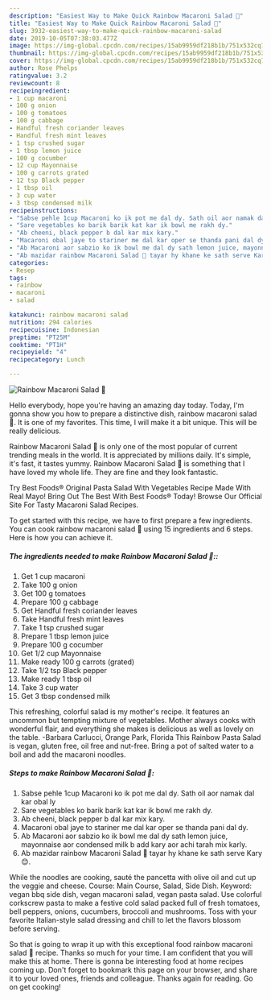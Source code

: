 ```yaml
---
description: "Easiest Way to Make Quick Rainbow Macaroni Salad 🥗"
title: "Easiest Way to Make Quick Rainbow Macaroni Salad 🥗"
slug: 3932-easiest-way-to-make-quick-rainbow-macaroni-salad
date: 2019-10-05T07:38:03.477Z
image: https://img-global.cpcdn.com/recipes/15ab9959df218b1b/751x532cq70/rainbow-macaroni-salad-🥗-recipe-main-photo.jpg
thumbnail: https://img-global.cpcdn.com/recipes/15ab9959df218b1b/751x532cq70/rainbow-macaroni-salad-🥗-recipe-main-photo.jpg
cover: https://img-global.cpcdn.com/recipes/15ab9959df218b1b/751x532cq70/rainbow-macaroni-salad-🥗-recipe-main-photo.jpg
author: Rose Phelps
ratingvalue: 3.2
reviewcount: 8
recipeingredient:
- 1 cup macaroni
- 100 g onion
- 100 g tomatoes
- 100 g cabbage
- Handful fresh coriander leaves
- Handful fresh mint leaves
- 1 tsp crushed sugar
- 1 tbsp lemon juice
- 100 g cocumber
- 12 cup Mayonnaise
- 100 g carrots grated
- 12 tsp Black pepper
- 1 tbsp oil
- 3 cup water
- 3 tbsp condensed milk
recipeinstructions:
- "Sabse pehle 1cup Macaroni ko ik pot me dal dy. Sath oil aor namak dal kar obal ly"
- "Sare vegetables ko barik barik kat kar ik bowl me rakh dy."
- "Ab cheeni, black pepper b dal kar mix kary."
- "Macaroni obal jaye to stariner me dal kar oper se thanda pani dal dy."
- "Ab Macaroni aor sabzio ko ik bowl me dal dy sath lemon juice, mayonnaise aor condensed milk b add kary aor achi tarah mix karly."
- "Ab mazidar rainbow Macaroni Salad 🥗 tayar hy khane ke sath serve Kary 😊."
categories:
- Resep
tags:
- rainbow
- macaroni
- salad

katakunci: rainbow macaroni salad
nutrition: 294 calories
recipecuisine: Indonesian
preptime: "PT25M"
cooktime: "PT1H"
recipeyield: "4"
recipecategory: Lunch

---
```



![Rainbow Macaroni Salad 🥗](https://img-global.cpcdn.com/recipes/15ab9959df218b1b/751x532cq70/rainbow-macaroni-salad-🥗-recipe-main-photo.jpg)

Hello everybody, hope you're having an amazing day today. Today, I'm gonna show you how to prepare a distinctive dish, rainbow macaroni salad 🥗. It is one of my favorites. This time, I will make it a bit unique. This will be really delicious.

Rainbow Macaroni Salad 🥗 is only one of the most popular of current trending meals in the world. It is appreciated by millions daily. It's simple, it's fast, it tastes yummy. Rainbow Macaroni Salad 🥗 is something that I have loved my whole life. They are fine and they look fantastic.

Try Best Foods® Original Pasta Salad With Vegetables Recipe Made With Real Mayo! Bring Out The Best With Best Foods® Today! Browse Our Official Site For Tasty Macaroni Salad Recipes.


To get started with this recipe, we have to first prepare a few ingredients. You can cook rainbow macaroni salad 🥗 using 15 ingredients and 6 steps. Here is how you can achieve it.

##### The ingredients needed to make Rainbow Macaroni Salad 🥗::

1. Get 1 cup macaroni
1. Take 100 g onion
1. Get 100 g tomatoes
1. Prepare 100 g cabbage
1. Get Handful fresh coriander leaves
1. Take Handful fresh mint leaves
1. Take 1 tsp crushed sugar
1. Prepare 1 tbsp lemon juice
1. Prepare 100 g cocumber
1. Get 1/2 cup Mayonnaise
1. Make ready 100 g carrots (grated)
1. Take 1/2 tsp Black pepper
1. Make ready 1 tbsp oil
1. Take 3 cup water
1. Get 3 tbsp condensed milk


This refreshing, colorful salad is my mother&#39;s recipe. It features an uncommon but tempting mixture of vegetables. Mother always cooks with wonderful flair, and everything she makes is delicious as well as lovely on the table. -Barbara Carlucci, Orange Park, Florida This Rainbow Pasta Salad is vegan, gluten free, oil free and nut-free. Bring a pot of salted water to a boil and add the macaroni noodles. 

##### Steps to make Rainbow Macaroni Salad 🥗:

1. Sabse pehle 1cup Macaroni ko ik pot me dal dy. Sath oil aor namak dal kar obal ly
1. Sare vegetables ko barik barik kat kar ik bowl me rakh dy.
1. Ab cheeni, black pepper b dal kar mix kary.
1. Macaroni obal jaye to stariner me dal kar oper se thanda pani dal dy.
1. Ab Macaroni aor sabzio ko ik bowl me dal dy sath lemon juice, mayonnaise aor condensed milk b add kary aor achi tarah mix karly.
1. Ab mazidar rainbow Macaroni Salad 🥗 tayar hy khane ke sath serve Kary 😊.


While the noodles are cooking, sauté the pancetta with olive oil and cut up the veggie and cheese. Course: Main Course, Salad, Side Dish. Keyword: vegan bbq side dish, vegan macaroni salad, vegan pasta salad. Use colorful corkscrew pasta to make a festive cold salad packed full of fresh tomatoes, bell peppers, onions, cucumbers, broccoli and mushrooms. Toss with your favorite Italian-style salad dressing and chill to let the flavors blossom before serving. 

So that is going to wrap it up with this exceptional food rainbow macaroni salad 🥗 recipe. Thanks so much for your time. I am confident that you will make this at home. There is gonna be interesting food at home recipes coming up. Don't forget to bookmark this page on your browser, and share it to your loved ones, friends and colleague. Thanks again for reading. Go on get cooking!
